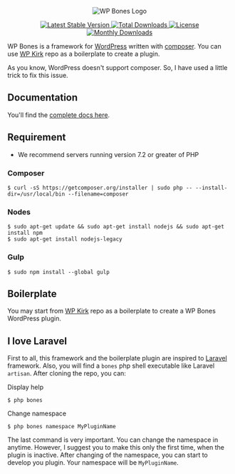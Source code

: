 <p align="center">
  <img src="https://github.com/wpbones/WPBones/wiki/images/wp-bones-logo-little.png" alt="WP Bones Logo" />
</p>

<p align="center">

  <a href="https://packagist.org/packages/wpbones/wpbones">
   <img src="https://poser.pugx.org/wpbones/wpbones/v/stable" alt="Latest Stable Version" />
  </a>
  
  <a href="https://packagist.org/packages/wpbones/wpbones">
   <img src="https://poser.pugx.org/wpbones/wpbones/downloads" alt="Total Downloads" />
  </a>

  <a href="https://packagist.org/packages/wpbones/wpbones">
   <img src="https://poser.pugx.org/wpbones/wpbones/license" alt="License" />
  </a>
  
  <a href="https://packagist.org/packages/wpbones/wpbones">
   <img src="https://poser.pugx.org/wpbones/wpbones/d/monthly" alt="Monthly Downloads" />
  </a>

</p>

WP Bones is a framework for [WordPress](http://wordpress.org) written with [composer](https://getcomposer.org/).
You can use [WP Kirk](https://github.com/wpbones/WPKirk) repo as a boilerplate to create a plugin.

As you know, WordPress doesn't support composer. So, I have used a little trick to fix this issue.

## Documentation

You'll find the [complete docs here](https://github.com/wpbones/WPBones/wiki).

## Requirement

* We recommend servers running version 7.2 or greater of PHP

### Composer

    $ curl -sS https://getcomposer.org/installer | sudo php -- --install-dir=/usr/local/bin --filename=composer

### Nodes

    $ sudo apt-get update && sudo apt-get install nodejs && sudo apt-get install npm
    $ sudo apt-get install nodejs-legacy

### Gulp

    $ sudo npm install --global gulp

## Boilerplate

You may start from [WP Kirk](https://github.com/wpbones/WPKirk) repo as a boilerplate to create a WP Bones WordPress plugin.

## I love Laravel

First to all, this framework and the boilerplate plugin are inspired to [Laravel](http://laravel.com/) framework. Also, you will find a `bones` php shell executable like Laravel `artisan`.
After cloning the repo, you can:

Display help

    $ php bones

Change namespace

    $ php bones namespace MyPluginName

The last command is very important. You can change the namespace in anytime. However, I suggest you to make this only the first time, when the plugin is inactive.
After changing of the namespace, you can start to develop you plugin. Your namespace will be `MyPluginName`.